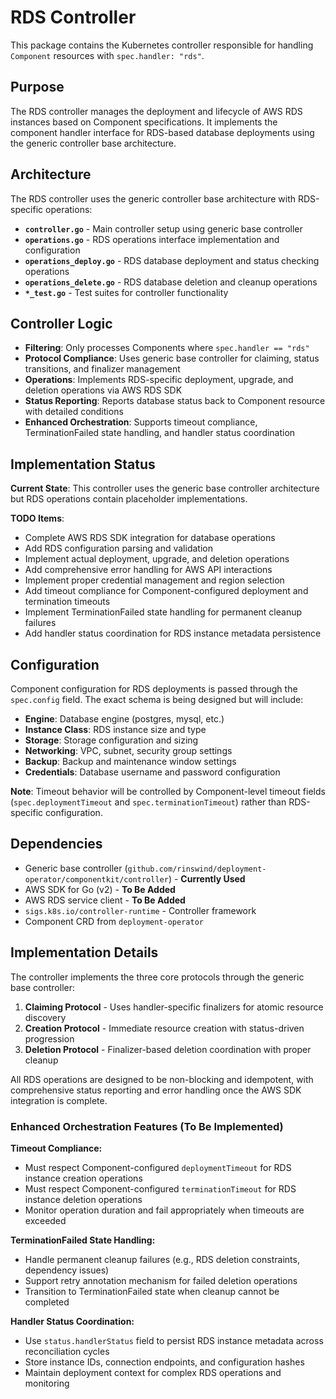 # RDS Controller

This package contains the Kubernetes controller responsible for handling `Component` resources with `spec.handler: "rds"`.

## Purpose

The RDS controller manages the deployment and lifecycle of AWS RDS instances based on Component specifications. It implements the component handler interface for RDS-based database deployments using the generic controller base architecture.

## Architecture

The RDS controller uses the generic controller base architecture with RDS-specific operations:

- **`controller.go`** - Main controller setup using generic base controller  
- **`operations.go`** - RDS operations interface implementation and configuration
- **`operations_deploy.go`** - RDS database deployment and status checking operations
- **`operations_delete.go`** - RDS database deletion and cleanup operations
- **`*_test.go`** - Test suites for controller functionality

## Controller Logic

- **Filtering**: Only processes Components where `spec.handler == "rds"`
- **Protocol Compliance**: Uses generic base controller for claiming, status transitions, and finalizer management
- **Operations**: Implements RDS-specific deployment, upgrade, and deletion operations via AWS RDS SDK
- **Status Reporting**: Reports database status back to Component resource with detailed conditions
- **Enhanced Orchestration**: Supports timeout compliance, TerminationFailed state handling, and handler status coordination

## Implementation Status

**Current State**: This controller uses the generic base controller architecture but RDS operations contain placeholder implementations.

**TODO Items**:

- Complete AWS RDS SDK integration for database operations
- Add RDS configuration parsing and validation  
- Implement actual deployment, upgrade, and deletion operations
- Add comprehensive error handling for AWS API interactions
- Implement proper credential management and region selection
- Add timeout compliance for Component-configured deployment and termination timeouts
- Implement TerminationFailed state handling for permanent cleanup failures
- Add handler status coordination for RDS instance metadata persistence

## Configuration

Component configuration for RDS deployments is passed through the `spec.config` field. The exact schema is being designed but will include:

- **Engine**: Database engine (postgres, mysql, etc.)
- **Instance Class**: RDS instance size and type
- **Storage**: Storage configuration and sizing
- **Networking**: VPC, subnet, security group settings
- **Backup**: Backup and maintenance window settings
- **Credentials**: Database username and password configuration

**Note**: Timeout behavior will be controlled by Component-level timeout fields (`spec.deploymentTimeout` and `spec.terminationTimeout`) rather than RDS-specific configuration.

## Dependencies

- Generic base controller (`github.com/rinswind/deployment-operator/componentkit/controller`) - **Currently Used**
- AWS SDK for Go (v2) - **To Be Added**
- AWS RDS service client - **To Be Added**
- `sigs.k8s.io/controller-runtime` - Controller framework
- Component CRD from `deployment-operator`

## Implementation Details

The controller implements the three core protocols through the generic base controller:

1. **Claiming Protocol** - Uses handler-specific finalizers for atomic resource discovery
2. **Creation Protocol** - Immediate resource creation with status-driven progression  
3. **Deletion Protocol** - Finalizer-based deletion coordination with proper cleanup

All RDS operations are designed to be non-blocking and idempotent, with comprehensive status reporting and error handling once the AWS SDK integration is complete.

### Enhanced Orchestration Features (To Be Implemented)

**Timeout Compliance:**

- Must respect Component-configured `deploymentTimeout` for RDS instance creation operations
- Must respect Component-configured `terminationTimeout` for RDS instance deletion operations
- Monitor operation duration and fail appropriately when timeouts are exceeded

**TerminationFailed State Handling:**

- Handle permanent cleanup failures (e.g., RDS deletion constraints, dependency issues)
- Support retry annotation mechanism for failed deletion operations
- Transition to TerminationFailed state when cleanup cannot be completed

**Handler Status Coordination:**

- Use `status.handlerStatus` field to persist RDS instance metadata across reconciliation cycles
- Store instance IDs, connection endpoints, and configuration hashes
- Maintain deployment context for complex RDS operations and monitoring
